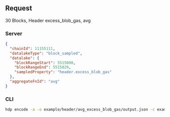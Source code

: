 ## Request

30 Blocks, Header excess_blob_gas, avg

### Server

```json
{
  "chainId": 11155111,
  "datalakeType": "block_sampled",
  "datalake": {
    "blockRangeStart": 5515000,
    "blockRangeEnd": 5515029,
    "sampledProperty": "header.excess_blob_gas"
  },
  "aggregateFnId": "avg"
}
```

### CLI

```bash
hdp encode -a -o example/header/avg_excess_blob_gas/output.json -c example/header/avg_excess_blob_gas/input.json "avg" -b 5515000 5515029 "header.excess_blob_gas" 1
```
